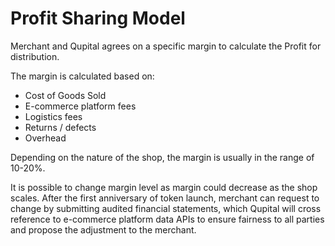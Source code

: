 # Profit Sharing Model

Merchant and Qupital agrees on a specific margin to calculate the Profit for distribution.

The margin is calculated based on:

* Cost of Goods Sold
* E-commerce platform fees
* Logistics fees
* Returns / defects
* Overhead

Depending on the nature of the shop, the margin is usually in the range of 10-20%.

It is possible to change margin level as margin could decrease as the shop scales. After the first anniversary of token launch, merchant can request to change by submitting audited financial statements, which Qupital will cross reference to e-commerce platform data APIs to ensure fairness to all parties and propose the adjustment to the merchant.
